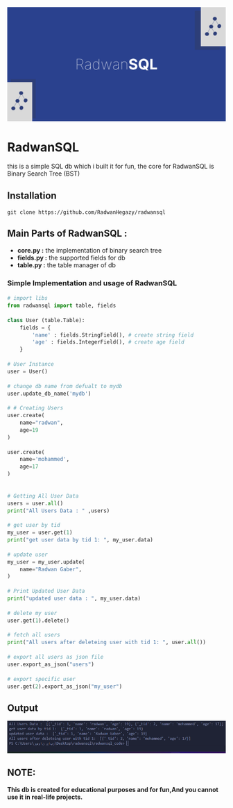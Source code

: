 <img src="images/radwansql.png">

<br>

# RadwanSQL
this is a simple SQL db which i built it for fun, the core for RadwanSQL is Binary Search Tree (BST)

## Installation

```
git clone https://github.com/RadwanHegazy/radwansql
```

## Main Parts of RadwanSQL : 
- **core.py   :** the implementation of binary search tree
- **fields.py :** the supported fields for db
- **table.py  :** the table manager of db


### Simple Implementation and usage of RadwanSQL
```python
# import libs
from radwansql import table, fields

class User (table.Table):
    fields = {
        'name' : fields.StringField(), # create string field 
        'age' : fields.IntegerField(), # create age field
    }

# User Instance
user = User()

# change db name from defualt to mydb
user.update_db_name('mydb')

# # Creating Users
user.create(
    name="radwan",
    age=19
)

user.create(
    name='mohammed',
    age=17
)


# Getting All User Data
users = user.all()
print("All Users Data : " ,users)

# get user by tid
my_user = user.get(1)
print("get user data by tid 1: ", my_user.data)

# update user
my_user = my_user.update(
    name="Radwan Gaber",
)

# Print Updated User Data
print("updated user data : ", my_user.data)

# delete my user
user.get(1).delete()

# fetch all users
print("All users after deleteing user with tid 1: ", user.all())

# export all users as json file
user.export_as_json("users")

# export specific user 
user.get(2).export_as_json("my_user")

```

## Output
<img src="images/output.png">


## NOTE:
**This db is created for educational purposes and for fun,And you cannot use it in real-life projects.**